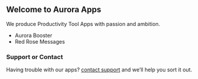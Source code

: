 ## Welcome to Aurora Apps

We produce Productivity Tool Apps with passion and ambition.

* Aurora Booster
* Red Rose Messages

### Support or Contact

Having trouble with our apps? [contact support](janiebluecc@gmail.com) and we’ll help you sort it out.
